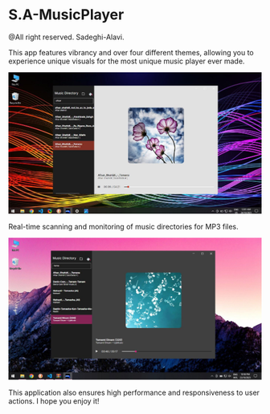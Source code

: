 # S.A-MusicPlayer

@All right reserved. Sadeghi-Alavi.

This app features vibrancy and over four different themes, allowing you to experience unique visuals for the most unique music player ever made.

![Image 1](screenshot3.JPG)

Real-time scanning and monitoring of music directories for MP3 files. 

![Image 2](screenshot2.JPG)

This application also ensures high performance and responsiveness to user actions.
I hope you enjoy it!
